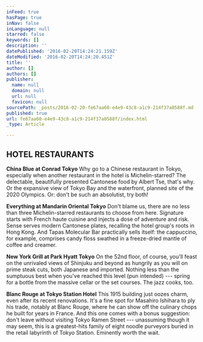 ```yaml
---
inFeed: true
hasPage: true
inNav: false
inLanguage: null
starred: false
keywords: []
description: ''
datePublished: '2016-02-20T14:24:21.159Z'
dateModified: '2016-02-20T14:24:20.451Z'
title: ''
author: []
authors: []
publisher:
  name: null
  domain: null
  url: null
  favicon: null
sourcePath: _posts/2016-02-20-fe67aa60-e4e9-43c8-a1c9-214f37a0588f.md
published: true
url: fe67aa60-e4e9-43c8-a1c9-214f37a0588f/index.html
_type: Article

---
```

## HOTEL RESTAURANTS 

**China Blue at Conrad Tokyo**
Why go to a Chinese restaurant in Tokyo, especially when another restaurant in the hotel is Michelin-starred? The delectable, beautifully presented Cantonese food by Albert Tse, that's why. Or the expansive view of Tokyo Bay and the waterfront, planned site of the 2020 Olympics. Or: don't be such an absolutist, try both! 

**Everything at Mandarin Oriental Tokyo**
Don't blame us, there are no less than three Michelin-starred restaurants to choose from here. Signature starts with French haute cuisine and injects a dose of adventure and risk. Sense serves modern Cantonese plates, recalling the hotel group's roots in Hong Kong. And Tapas Molecular Bar practically sells itself: the cappuccino, for example, comprises candy floss swathed in a freeze-dried mantle of coffee and creamer. 

**New York Grill at Park Hyatt Tokyo**
On the 52nd floor, of course, you'll feast on the unrivaled views of Shinjuku and beyond as hungrily as you will on prime steak cuts, both Japanese and imported. Nothing less than the sumptuous best when you've reached this level (pun intended) --- spring for a bottle from the massive cellar or the set courses. The jazz cooks, too. 

**Blanc Rouge at Tokyo Station Hotel**
This 1915 building just oozes charm, even after its recent renovations. It's a fine spot for Masahiro Ishihara to ply his trade, notably at Blanc Rouge, where he can show off the culinary chops he built for years in France. And this one comes with a bonus suggestion: don't leave without visiting Tokyo Ramen Street --- unassuming though it may seem, this is a greatest-hits family of eight noodle purveyors buried in the retail labyrinth of Tokyo Station. Eminently worth the wait.